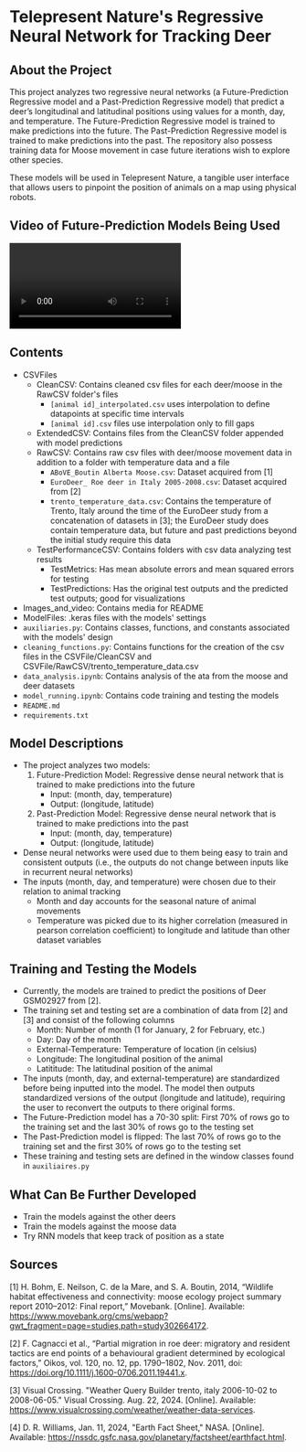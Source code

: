 # Telepresent Nature's Regressive Neural Network for Tracking Deer

## About the Project

This project analyzes two regressive neural networks (a Future-Prediction Regressive model and a Past-Prediction Regressive model) that predict a deer’s longitudinal and latitudinal positions using values for a month, day, and temperature. The Future-Prediction Regressive model is trained to make predictions into the future. The Past-Prediction Regressive model is trained to make predictions into the past. The repository also possess training data for Moose movement in case future iterations wish to explore other species.

These models will be used in Telepresent Nature, a tangible user interface that allows users to pinpoint the position of animals on a map using physical robots.

## Video of Future-Prediction Models Being Used
<video src="Images/TelepresentNatureDemo.mov"></video>

## Contents
- CSVFiles
    - CleanCSV: Contains cleaned csv files for each deer/moose in the RawCSV folder's files
        - `[animal id]_interpolated.csv` uses interpolation to define datapoints at specific time intervals
        - `[animal id].csv` files use interpolation only to fill gaps
    - ExtendedCSV: Contains files from the CleanCSV folder appended with model predictions
    - RawCSV: Contains raw csv files with deer/moose movement data in addition to a folder with temperature data and a file 
        - `ABoVE_Boutin Alberta Moose.csv`: Dataset acquired from [1]
        - `EuroDeer_ Roe deer in Italy 2005-2008.csv`: Dataset acquired from [2]
        - `trento_temperature_data.csv`: Contains the temperature of Trento, Italy around the time of the EuroDeer study from a concatenation of datasets in [3]; the EuroDeer study does contain temperature data, but future and past predictions beyond the initial study require this data
    - TestPerformanceCSV: Contains folders with csv data analyzing test results
        - TestMetrics: Has mean absolute errors and mean squared errors for testing
        - TestPredictions: Has the original test outputs and the predicted test outputs; good for visualizations
- Images_and_video: Contains media for README
- ModelFiles: .keras files with the models' settings
- `auxiliaries.py`: Contains classes, functions, and constants associated with the models' design
- `cleaning_functions.py`: Contains functions for the creation of the csv files in the CSVFile/CleanCSV and CSVFile/RawCSV/trento_temperature_data.csv
- `data_analysis.ipynb`: Contains analysis of the ata from the moose and deer datasets
- `model_running.ipynb`: Contains code training and testing the models
- `README.md`
- `requirements.txt`

## Model Descriptions
- The project analyzes two models:
    1) Future-Prediction Model: Regressive dense neural network that is trained to make predictions into the future
        - Input: (month, day, temperature)
        - Output: (longitude, latitude)
    2) Past-Prediction Model: Regressive dense neural network that is trained to make predictions into the past
        - Input: (month, day, temperature)
        - Output: (longitude, latitude)
- Dense neural networks were used due to them being easy to train and consistent outputs (i.e., the outputs do not change between inputs like in recurrent neural networks)
- The inputs (month, day, and temperature) were chosen due to their relation to animal tracking
    - Month and day accounts for the seasonal nature of animal movements
    - Temperature was picked due to its higher correlation (measured in pearson correlation coefficient) to longitude and latitude than other dataset variables

## Training and Testing the Models
- Currently, the models are trained to predict the positions of Deer GSM02927 from [2].
- The training set and testing set are a combination of data from [2] and [3] and consist of the following columns
    - Month: Number of month (1 for January, 2 for February, etc.)
    - Day: Day of the month
    - External-Temperature: Temperature of location (in celsius)
    - Longitude: The longitudinal position of the animal
    - Latititude: The latitudinal position of the animal
- The inputs (month, day, and external-temperature) are standardized before being inputted into the model. The model then outputs standardized versions of the output (longitude and latitude), requiring the user to reconvert the outputs to there original forms.
- The Future-Prediction model has a 70-30 split: First 70% of rows go to the training set and the last 30% of rows go to the testing set
- The Past-Prediction model is flipped: The last 70% of rows go to the training set and the first 30% of rows go to the testing set
- These training and testing sets are defined in the window classes found in `auxiliaires.py`

## What Can Be Further Developed
- Train the models against the other deers
- Train the models against the moose data
- Try RNN models that keep track of position as a state

## Sources
[1] H. Bohm, E. Neilson, C. de la Mare, and S. A. Boutin, 2014, “Wildlife habitat effectiveness and connectivity: moose ecology project summary report 2010–2012: Final report,” Movebank. [Online]. Available: https://www.movebank.org/cms/webapp?gwt_fragment=page=studies,path=study302664172.

[2] F. Cagnacci et al., “Partial migration in roe deer: migratory and resident tactics are end points of a behavioural gradient determined by ecological factors,” Oikos, vol. 120, no. 12, pp. 1790–1802, Nov. 2011, doi: https://doi.org/10.1111/j.1600-0706.2011.19441.x.

[3] Visual Crossing. "Weather Query Builder trento, italy 2006-10-02 to 2008-06-05." Visual Crossing. Aug. 22, 2024. [Online]. Available: https://www.visualcrossing.com/weather/weather-data-services.

[4] D. R. Williams, Jan. 11, 2024, "Earth Fact Sheet," NASA. [Online]. Available: https://nssdc.gsfc.nasa.gov/planetary/factsheet/earthfact.html.